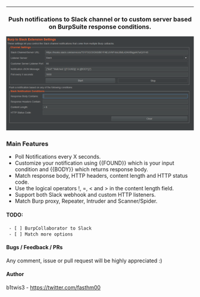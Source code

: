 <hr>
 <h3 align="center">Push notifications to Slack channel or to custom server based on BurpSuite response conditions.</h3>
 
 <p align="center">
<img src="pic.PNG"  />
</p>


### Main Features
* Poll Notifications every X seconds.
* Customize your notification using {{FOUND}} which is your input condition and {{BODY}} which returns response body.
* Match response body, HTTP headers, content length and HTTP status code.
* Use the logical operators !, =, < and > in the content length field.
* Support both Slack webhook and custom HTTP listeners.
* Match Burp proxy, Repeater, Intruder and Scanner/Spider.

#### TODO:
     - [ ] BurpCollaborator to Slack
     - [ ] Match more options 


#### Bugs / Feedback / PRs
Any comment, issue or pull request will be highly appreciated :)

#### Author
b1twis3 - https://twitter.com/fasthm00
